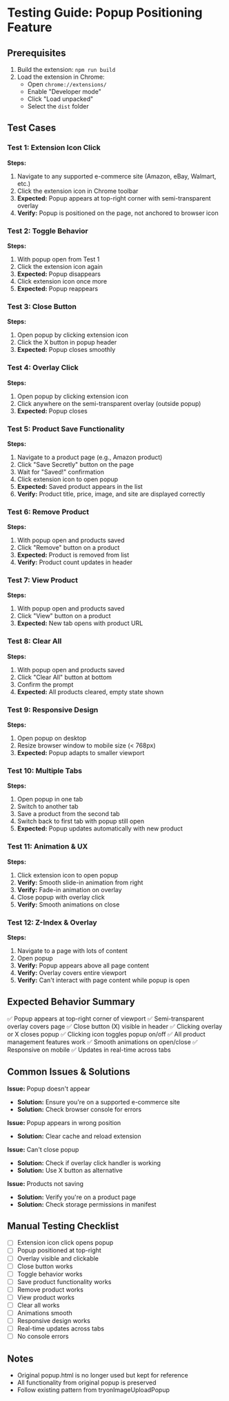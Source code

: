 # Testing Guide: Popup Positioning Feature

## Prerequisites
1. Build the extension: `npm run build`
2. Load the extension in Chrome:
   - Open `chrome://extensions/`
   - Enable "Developer mode"
   - Click "Load unpacked"
   - Select the `dist` folder

## Test Cases

### Test 1: Extension Icon Click
**Steps:**
1. Navigate to any supported e-commerce site (Amazon, eBay, Walmart, etc.)
2. Click the extension icon in Chrome toolbar
3. **Expected:** Popup appears at top-right corner with semi-transparent overlay
4. **Verify:** Popup is positioned on the page, not anchored to browser icon

### Test 2: Toggle Behavior
**Steps:**
1. With popup open from Test 1
2. Click the extension icon again
3. **Expected:** Popup disappears
4. Click extension icon once more
5. **Expected:** Popup reappears

### Test 3: Close Button
**Steps:**
1. Open popup by clicking extension icon
2. Click the X button in popup header
3. **Expected:** Popup closes smoothly

### Test 4: Overlay Click
**Steps:**
1. Open popup by clicking extension icon
2. Click anywhere on the semi-transparent overlay (outside popup)
3. **Expected:** Popup closes

### Test 5: Product Save Functionality
**Steps:**
1. Navigate to a product page (e.g., Amazon product)
2. Click "Save Secretly" button on the page
3. Wait for "Saved!" confirmation
4. Click extension icon to open popup
5. **Expected:** Saved product appears in the list
6. **Verify:** Product title, price, image, and site are displayed correctly

### Test 6: Remove Product
**Steps:**
1. With popup open and products saved
2. Click "Remove" button on a product
3. **Expected:** Product is removed from list
4. **Verify:** Product count updates in header

### Test 7: View Product
**Steps:**
1. With popup open and products saved
2. Click "View" button on a product
3. **Expected:** New tab opens with product URL

### Test 8: Clear All
**Steps:**
1. With popup open and products saved
2. Click "Clear All" button at bottom
3. Confirm the prompt
4. **Expected:** All products cleared, empty state shown

### Test 9: Responsive Design
**Steps:**
1. Open popup on desktop
2. Resize browser window to mobile size (< 768px)
3. **Expected:** Popup adapts to smaller viewport

### Test 10: Multiple Tabs
**Steps:**
1. Open popup in one tab
2. Switch to another tab
3. Save a product from the second tab
4. Switch back to first tab with popup still open
5. **Expected:** Popup updates automatically with new product

### Test 11: Animation & UX
**Steps:**
1. Click extension icon to open popup
2. **Verify:** Smooth slide-in animation from right
3. **Verify:** Fade-in animation on overlay
4. Close popup with overlay click
5. **Verify:** Smooth animations on close

### Test 12: Z-Index & Overlay
**Steps:**
1. Navigate to a page with lots of content
2. Open popup
3. **Verify:** Popup appears above all page content
4. **Verify:** Overlay covers entire viewport
5. **Verify:** Can't interact with page content while popup is open

## Expected Behavior Summary

✅ Popup appears at top-right corner of viewport
✅ Semi-transparent overlay covers page
✅ Close button (X) visible in header
✅ Clicking overlay or X closes popup
✅ Clicking icon toggles popup on/off
✅ All product management features work
✅ Smooth animations on open/close
✅ Responsive on mobile
✅ Updates in real-time across tabs

## Common Issues & Solutions

**Issue:** Popup doesn't appear
- **Solution:** Ensure you're on a supported e-commerce site
- **Solution:** Check browser console for errors

**Issue:** Popup appears in wrong position
- **Solution:** Clear cache and reload extension

**Issue:** Can't close popup
- **Solution:** Check if overlay click handler is working
- **Solution:** Use X button as alternative

**Issue:** Products not saving
- **Solution:** Verify you're on a product page
- **Solution:** Check storage permissions in manifest

## Manual Testing Checklist

- [ ] Extension icon click opens popup
- [ ] Popup positioned at top-right
- [ ] Overlay visible and clickable
- [ ] Close button works
- [ ] Toggle behavior works
- [ ] Save product functionality works
- [ ] Remove product works
- [ ] View product works
- [ ] Clear all works
- [ ] Animations smooth
- [ ] Responsive design works
- [ ] Real-time updates across tabs
- [ ] No console errors

## Notes

- Original popup.html is no longer used but kept for reference
- All functionality from original popup is preserved
- Follow existing pattern from tryonImageUploadPopup
